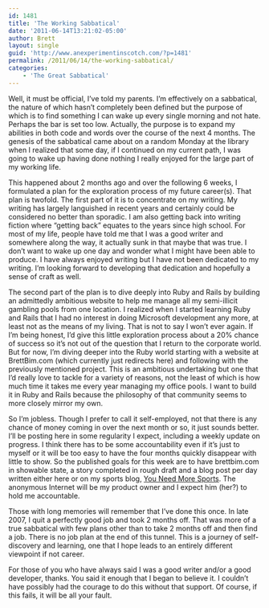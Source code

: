```yaml
---
id: 1481
title: 'The Working Sabbatical'
date: '2011-06-14T13:21:02-05:00'
author: Brett
layout: single
guid: 'http://www.anexperimentinscotch.com/?p=1481'
permalink: /2011/06/14/the-working-sabbatical/
categories:
    - 'The Great Sabbatical'
---
```


Well, it must be official, I’ve told my parents. I’m effectively on a sabbatical, the nature of which hasn’t completely been defined but the purpose of which is to find something I can wake up every single morning and not hate. Perhaps the bar is set too low. Actually, the purpose is to expand my abilities in both code and words over the course of the next 4 months. The genesis of the sabbatical came about on a random Monday at the library when I realized that some day, if I continued on my current path, I was going to wake up having done nothing I really enjoyed for the large part of my working life.

This happened about 2 months ago and over the following 6 weeks, I formulated a plan for the exploration process of my future career(s). That plan is twofold. The first part of it is to concentrate on my writing. My writing has largely languished in recent years and certainly could be considered no better than sporadic. I am also getting back into writing fiction where “getting back” equates to the years since high school. For most of my life, people have told me that I was a good writer and somewhere along the way, it actually sunk in that maybe that was true. I don’t want to wake up one day and wonder what I might have been able to produce. I have always enjoyed writing but I have not been dedicated to my writing. I’m looking forward to developing that dedication and hopefully a sense of craft as well.

The second part of the plan is to dive deeply into Ruby and Rails by building an admittedly ambitious website to help me manage all my semi-illicit gambling pools from one location. I realized when I started learning Ruby and Rails that I had no interest in doing Microsoft development any more, at least not as the means of my living. That is not to say I won’t ever again. If I’m being honest, I’d give this little exploration process about a 20% chance of success so it’s not out of the question that I return to the corporate world. But for now, I’m diving deeper into the Ruby world starting with a website at BrettBim.com (which currently just redirects here) and following with the previously mentioned project. This is an ambitious undertaking but one that I’d really love to tackle for a variety of reasons, not the least of which is how much time it takes me every year managing my office pools. I want to build it in Ruby and Rails because the philosophy of that community seems to more closely mirror my own.

So I’m jobless. Though I prefer to call it self-employed, not that there is any chance of money coming in over the next month or so, it just sounds better. I’ll be posting here in some regularity I expect, including a weekly update on progress. I think there has to be some accountability even if it’s just to myself or it will be too easy to have the four months quickly disappear with little to show. So the published goals for this week are to have brettbim.com in showable state, a story completed in rough draft and a blog post per day written either here or on my sports blog, [You Need More Sports](http://youneedmoresports.com). The anonymous Internet will be my product owner and I expect him (her?) to hold me accountable.

Those with long memories will remember that I’ve done this once. In late 2007, I quit a perfectly good job and took 2 months off. That was more of a true sabbatical with few plans other than to take 2 months off and then find a job. There is no job plan at the end of this tunnel. This is a journey of self-discovery and learning, one that I hope leads to an entirely different viewpoint if not career.

For those of you who have always said I was a good writer and/or a good developer, thanks. You said it enough that I began to believe it. I couldn’t have possibly had the courage to do this without that support. Of course, if this fails, it will be all your fault.